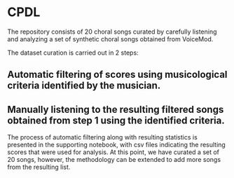# CPDL
The repository consists of 20 choral songs curated by carefully listening and analyzing a set of synthetic choral songs obtained from VoiceMod.

The dataset curation is carried out in 2 steps:

## Automatic filtering of scores using musicological criteria identified by the musician.
## Manually listening to the resulting filtered songs obtained from step 1 using the identified criteria. 

The process of automatic filtering along with resulting statistics is presented in the supporting notebook, with csv files indicating the resulting scores that were used for analysis.
At this point, we have curated a set of 20 songs, however, the methodology can be extended to add more songs from the resulting list. 
